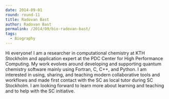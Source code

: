 ```yaml
---
date: 2014-09-01
round: round-11
title: Radovan Bast
author: Radovan Bast
permalink: /2014/09/bio-radovan-bast/
tags:
  - Biography
---
```

Hi everyone! I am a researcher in computational chemistry at KTH Stockholm and application expert at the PDC Center for High Performance Computing. My work evolves around developing and supporting quantum chemistry software mainly using Fortran, C, C++, and Python. I am interested in using, sharing, and teaching modern collaborative tools and workflows and made first contact with the SC as local tutor during SC Stockholm. I am looking forward to learn more about learning and teaching and to help with the SC initiative.
